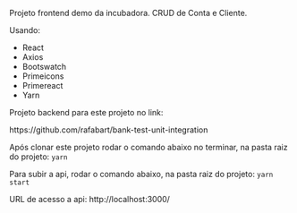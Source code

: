 Projeto frontend demo da incubadora. CRUD de Conta e Cliente.

Usando:

* React
* Axios
* Bootswatch
* Primeicons
* Primereact
* Yarn

<p>Projeto backend para este projeto no link:</p>
https://github.com/rafabart/bank-test-unit-integration

Após clonar este projeto rodar o comando abaixo no terminar, na pasta raiz do projeto:
```yarn```


Para subir a api, rodar o comando abaixo, na pasta raiz do projeto:
```yarn start```

URL de acesso a api:
http://localhost:3000/
